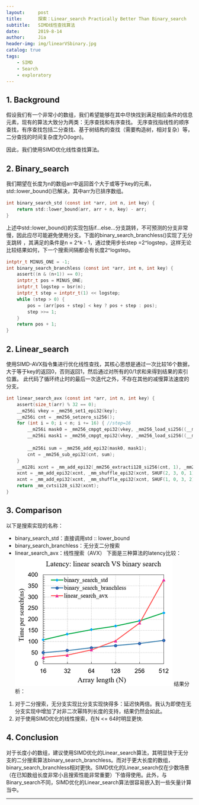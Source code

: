 ```yaml
---
layout:     post
title:      探索：Linear_search Practically Better Than Binary_search
subtitle:   SIMD线性查找算法 
date:       2019-8-14
author:     Jia
header-img: img/linearVSbinary.jpg
catalog: true
tags:
    - SIMD
    - Search 
    - exploratory
---
```


## 1. Background
假设我们有一个非常小的数组，我们希望能够在其中尽快找到满足相应条件的信息元素，现有的算法大致分为两类：无序查找和有序查找。
无序查找指线性的顺序查找，有序查找包括二分查找、基于树结构的查找（需要构造树，相对复杂）等，二分查找的时间复杂度为O(logn)。

因此，我们使用SIMD优化线性查找算法。

## 2. Binary_search
我们期望在长度为n的数组arr中返回首个大于或等于key的元素，std::lower_bound()已解决，其中arr为已排序数组。
```c
int binary_search_std (const int *arr, int n, int key) {
    return std::lower_bound(arr, arr + n, key) - arr;
}
```
上述中std::lower_bound()的实现包括if…else…分支跳转，不可预测的分支非常慢，因此应尽可能避免使用分支。下面的binary_search_branchless()实现了无分支跳转
，其满足的条件是n = 2^k - 1，通过使用步长step =2^logstep，这样无论比较结果如何，下一个搜索间隔都会有长度2^logstep。

```c
intptr_t MINUS_ONE = -1;
int binary_search_branchless (const int *arr, int n, int key) {
    assert((n & (n+1)) == 0);            
    intptr_t pos = MINUS_ONE;       
    intptr_t logstep = bsr(n);      
    intptr_t step = intptr_t(1) << logstep;
    while (step > 0) {
        pos = (arr[pos + step] < key ? pos + step : pos);
        step >>= 1; 
    }
    return pos + 1;
}
```
## 2. Linear_search

使用SIMD-AVX指令集进行优化线性查找，其核心思想是通过一次比较16个数据，大于等于key的返回0，否则返回1，然后通过对所有的0/1求和来得到结果的索引位置。
此代码了循环终止时的最后一次迭代之外，不存在其他的减慢算法速度的分支。
```c
int linear_search_avx (const int *arr, int n, int key) {
    assert(size_t(arr) % 32 == 0);
    __m256i vkey = _mm256_set1_epi32(key);
    __m256i cnt = _mm256_setzero_si256();
    for (int i = 0; i < n; i += 16) { //step=16
        __m256i mask0 = _mm256_cmpgt_epi32(vkey, _mm256_load_si256((__m256i *)&arr[i+0]));
        __m256i mask1 = _mm256_cmpgt_epi32(vkey, _mm256_load_si256((__m256i *)&arr[i+8]));

        __m256i sum = _mm256_add_epi32(mask0, mask1);
        cnt = _mm256_sub_epi32(cnt, sum);
    }
    __m128i xcnt = _mm_add_epi32(_mm256_extracti128_si256(cnt, 1), _mm256_castsi256_si128(cnt));
    xcnt = _mm_add_epi32(xcnt, _mm_shuffle_epi32(xcnt, SHUF(2, 3, 0, 1)));
    xcnt = _mm_add_epi32(xcnt, _mm_shuffle_epi32(xcnt, SHUF(1, 0, 3, 2)));
    return _mm_cvtsi128_si32(xcnt);
}
```
## 3. Comparison

以下是搜索实现的名称：
* binary_search_std：直接调用std :: lower_bound
* binary_search_branchless：无分支二分搜索
* linear_search_avx：线性搜索（AVX）
下面是三种算法的latency比较：
![image](https://raw.githubusercontent.com/JingnanJia/jingnanjia.github.io/master/img/linear_vs_binary.png)
结果分析：    
1. 对于二分搜索，无分支实现比分支实现快得多：延迟快两倍。我认为即使在无分支实现中增加了对非二次幂阵列长度的支持，结果仍然会如此。
2. 对于使用SIMD优化的线性搜索，在N <= 64时明显更快.    
## 4. Conclusion
对于长度小的数组，建议使用SIMD优化的Linear_search算法，其明显快于无分支的二分搜索算法binary_search_branchless。而对于更大长度的数组，binary_search_branchless相对更快。SIMD优化的Linear_search仅在少数场景（在已知数组长度非常小且搜索性能非常重要）下值得使用。此外，与Binary_search不同，SIMD优化的Linear_search算法很容易嵌入到一些矢量计算当中。

***
